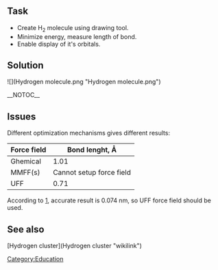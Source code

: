 Task
----

-   Create H<sub>2</sub> molecule using drawing tool.
-   Minimize energy, measure length of bond.
-   Enable display of it's orbitals.

Solution
--------

![](Hydrogen molecule.png "Hydrogen molecule.png")

\_\_NOTOC\_\_

Issues
------

Different optimization mechanisms gives different results:

| Force field | Bond lenght, Å           |
|-------------|--------------------------|
| Ghemical    | 1.01                     |
| MMFF(s)     | Cannot setup force field |
| UFF         | 0.71                     |

According to [1](http://hyperphysics.phy-astr.gsu.edu/hbase/molecule/hmol.html), accurate result is 0.074 nm, so UFF force field should be used.

See also
--------

[Hydrogen cluster](Hydrogen cluster "wikilink")

<Category:Education>

